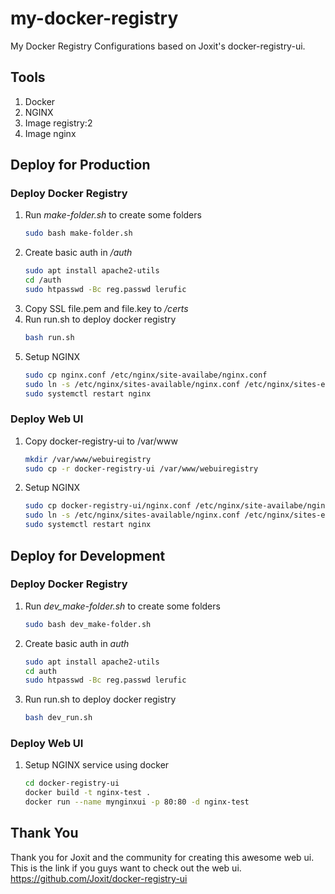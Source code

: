 # my-docker-registry
My Docker Registry Configurations based on Joxit's docker-registry-ui.

## Tools
1. Docker
2. NGINX
3. Image registry:2
4. Image nginx

## Deploy for Production
### Deploy Docker Registry
1. Run *make-folder.sh* to create some folders
    ``` sh
    sudo bash make-folder.sh
    ```
2. Create basic auth in */auth*
    ``` sh
    sudo apt install apache2-utils
    cd /auth
    sudo htpasswd -Bc reg.passwd lerufic
    ```
3. Copy SSL file.pem and file.key to */certs*
4. Run run.sh to deploy docker registry
    ``` sh
    bash run.sh
    ```
5. Setup NGINX
    ``` sh
    sudo cp nginx.conf /etc/nginx/site-availabe/nginx.conf
    sudo ln -s /etc/nginx/sites-available/nginx.conf /etc/nginx/sites-enabled/nginx.conf
    sudo systemctl restart nginx
    ```
### Deploy Web UI
1. Copy docker-registry-ui to /var/www
    ``` sh
    mkdir /var/www/webuiregistry
    sudo cp -r docker-registry-ui /var/www/webuiregistry
    ```
2. Setup NGINX
    ``` sh
    sudo cp docker-registry-ui/nginx.conf /etc/nginx/site-availabe/nginx.conf
    sudo ln -s /etc/nginx/sites-available/nginx.conf /etc/nginx/sites-enabled/nginx.conf
    sudo systemctl restart nginx
    ```


## Deploy for Development
### Deploy Docker Registry
1. Run *dev_make-folder.sh* to create some folders
    ``` sh
    sudo bash dev_make-folder.sh
    ```
2. Create basic auth in *auth*
    ``` sh
    sudo apt install apache2-utils
    cd auth
    sudo htpasswd -Bc reg.passwd lerufic
    ```
3. Run run.sh to deploy docker registry
    ``` sh
    bash dev_run.sh
    ```
### Deploy Web UI
1. Setup NGINX service using docker
    ``` sh
    cd docker-registry-ui
    docker build -t nginx-test .
    docker run --name mynginxui -p 80:80 -d nginx-test
    ```

## Thank You
Thank you for Joxit and the community for creating this awesome web ui.  
This is the link if you guys want to check out the web ui.  
https://github.com/Joxit/docker-registry-ui  
